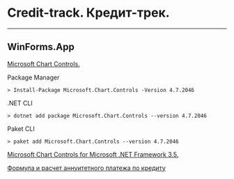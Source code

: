 # Credit-track. Кредит-трек.

----------------------------------------------------------------------------------------------------

## WinForms.App

[Microsoft Chart Controls.](https://www.nuget.org/packages/Microsoft.Chart.Controls/)

Package Manager

`> Install-Package Microsoft.Chart.Controls -Version 4.7.2046`

.NET CLI

`> dotnet add package Microsoft.Chart.Controls --version 4.7.2046`

Paket CLI

`> paket add Microsoft.Chart.Controls --version 4.7.2046`


[Microsoft Chart Controls for Microsoft .NET Framework 3.5.](https://www.microsoft.com/en-US/download/details.aspx?id=14422)

[Формула и расчет аннуитетного платежа по кредиту](http://www.temabiz.com/finterminy/ap-formula-i-raschet-annuitetnogo-platezha.html)

